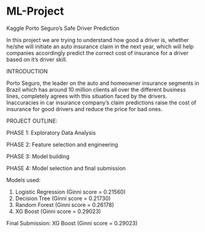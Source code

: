 # ML-Project
Kaggle Porto Seguro’s Safe Driver Prediction

In this project we are trying to understand how good a driver is, whether
he/she will initiate an auto insurance claim in the next year,
which will help companies accordingly predict the correct cost
of insurance for a driver based on it’s driver skill.

INTRODUCTION

Porto Seguro, the leader on the auto and homeowner insurance segments in Brazil which has around 10 million clients all
over the different business lines, completely agrees with this
situation faced by the drivers. Inaccuracies in car insurance
company’s claim predictions raise the cost of insurance for
good drivers and reduce the price for bad ones.

PROJECT OUTLINE:

 PHASE 1: Exploratory Data Analysis
 
 PHASE 2: Feature selection and engineering
 
 PHASE 3: Model building
 
 PHASE 4: Model selection and final submission

Models used:
  
  1. Logistic Regression (Ginni score = 0.21560)
  2. Decision Tree (Ginni score = 0.21730)
  3. Random Forest (Ginni score = 0.26178)
  4. XG Boost (Ginni score = 0.29023)
  
Final Submission: XG Boost (Ginni score = 0.29023)
